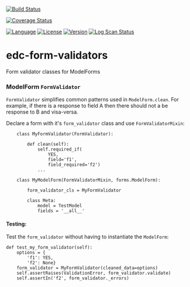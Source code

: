 [![Build Status](https://app.travis-ci.com/samKenpachi011/edc-form-validators.svg?branch=develop)](https://app.travis-ci.com/samKenpachi011/edc-form-validators)

[![Coverage Status](https://coveralls.io/repos/github/samKenpachi011/edc-form-validators/badge.svg?branch=develop)](https://coveralls.io/github/samKenpachi011/edc-form-validators?branch=develop)



[![Language](https://img.shields.io/badge/Language-Python-blue.svg)](https://www.python.org/)
[![License](https://img.shields.io/badge/License-MIT-yellow.svg)](https://opensource.org/licenses/MIT)
[![Version](https://img.shields.io/badge/Version-1.0.0-blue.svg)](https://github.com/samKenpachi011/edc-form-validators/releases/tag/v1.0.0)
[![Log Scan Status](https://img.shields.io/badge/Log%20Scan-Passing-brightgreen.svg)](https://app.travis-ci.com/github/samKenpachi011/edc-form-validators/logscans)

# edc-form-validators

Form validator classes for ModelForms


### ModelForm `FormValidator`

`FormValidator` simplifies common patterns used in `ModelForm.clean`. For example, if there is a response to field A then there should not a be response to B and visa-versa.

Declare a form with it's `form_validator` class and use `FormValidatorMixin`:

        class MyFormValidator(FormValidator):

            def clean(self):
                self.required_if(
                    YES,
                    field='f1',
                    field_required='f2')
                ...

        class MyModelForm(FormValidatorMixin, forms.ModelForm):

            form_validator_cls = MyFormValidator

            class Meta:
                model = TestModel
                fields = '__all__'


#### Testing:

Test the `form_validator` without having to instantiate the `ModelForm`:

    def test_my_form_validator(self):
        options = {
            'f1': YES,
            'f2': None}
        form_validator = MyFormValidator(cleaned_data=options)
        self.assertRaises(ValidationError, form_validator.validate)
        self.assertIn('f2', form_validator._errors)
